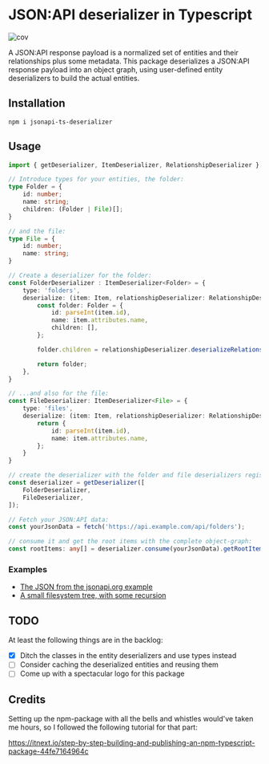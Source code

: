 # JSON:API deserializer in Typescript

![cov](https://strobotti.github.io/jsonapi-ts-deserializer/badges/coverage.svg)

A JSON:API response payload is a normalized set of entities and their relationships plus some metadata. This package
deserializes a JSON:API response payload into an object graph, using user-defined entity deserializers to build the
actual entities.

## Installation

```shell
npm i jsonapi-ts-deserializer
```

## Usage

```typescript
import { getDeserializer, ItemDeserializer, RelationshipDeserializer } from 'jsonapi-ts-deserializer';

// Introduce types for your entities, the folder:
type Folder = {
    id: number;
    name: string;
    children: (Folder | File)[];
}

// and the file:
type File = {
    id: number;
    name: string;
}

// Create a deserializer for the folder:
const FolderDeserializer : ItemDeserializer<Folder> = {
    type: 'folders',
    deserialize: (item: Item, relationshipDeserializer: RelationshipDeserializer): Folder => {
        const folder: Folder = {
            id: parseInt(item.id),
            name: item.attributes.name,
            children: [],
        };

        folder.children = relationshipDeserializer.deserializeRelationships(relationshipDeserializer, item, 'children');

        return folder;
    },
}

// ...and also for the file:
const FileDeserializer: ItemDeserializer<File> = {
    type: 'files',
    deserialize: (item: Item, relationshipDeserializer: RelationshipDeserializer): File => {
        return {
            id: parseInt(item.id),
            name: item.attributes.name,
        };
    }
}

// create the deserializer with the folder and file deserializers registered:
const deserializer = getDeserializer([
    FolderDeserializer,
    FileDeserializer,
]);

// Fetch your JSON:API data:
const yourJsonData = fetch('https://api.example.com/api/folders');

// consume it and get the root items with the complete object-graph:
const rootItems: any[] = deserializer.consume(yourJsonData).getRootItems();
```

### Examples

* [The JSON from the jsonapi.org example](docs/examples/jsonapiorg)
* [A small filesystem tree, with some recursion](docs/examples/filesystem)

## TODO

At least the following things are in the backlog:

* [X] Ditch the classes in the entity deserializers and use types instead
* [ ] Consider caching the deserialized entities and reusing them
* [ ] Come up with a spectacular logo for this package

## Credits

Setting up the npm-package with all the bells and whistles would've taken me hours, so I followed the following tutorial for that part:

https://itnext.io/step-by-step-building-and-publishing-an-npm-typescript-package-44fe7164964c
